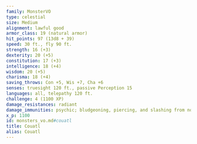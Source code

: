 ```yaml
---
family: MonsterVO
type: celestial
size: Medium
alignment: lawful good
armor_class: 19 (natural armor)
hit_points: 97 (13d8 + 39)
speed: 30 ft., fly 90 ft.
strength: 16 (+3)
dexterity: 20 (+5)
constitution: 17 (+3)
intelligence: 18 (+4)
wisdom: 20 (+5)
charisma: 18 (+4)
saving_throws: Con +5, Wis +7, Cha +6
senses: truesight 120 ft., passive Perception 15
languages: all, telepathy 120 ft.
challenge: 4 (1100 XP)
damage_resistances: radiant
damage_immunities: psychic; bludgeoning, piercing, and slashing from nonmagical attacks
x_p: 1100
id: monsters_vo.md#couatl
title: Couatl
alias: Couatl
---
```


